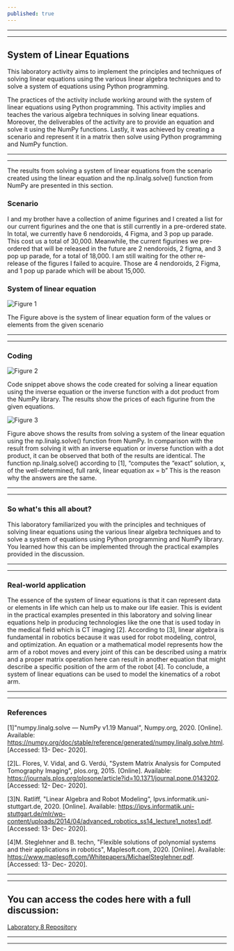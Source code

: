 ```yaml
---
published: true
---
```

---
***

## System of Linear Equations

This laboratory activity aims to implement the principles and techniques of solving linear equations using the various linear algebra techniques and to solve a system of equations using Python programming.

The practices of the activity include working around with the system of linear equations using Python programming. This activity implies and teaches the various algebra techniques in solving linear equations. Moreover, the deliverables of the activity are to provide an equation and solve it using the NumPy functions. Lastly, it was achieved by creating a scenario and represent it in a matrix then solve using Python programming and NumPy function.

---
***

The results from solving a system of linear equations from the scenario created using the linear equation and the np.linalg.solve() function from NumPy are presented in this section.

### Scenario

I and my brother have a collection of anime figurines and I created a list for our current figurines and the one that is still currently in a pre-ordered state. In total, we currently have 6 nendoroids, 4 Figma, and 3 pop up parade. This cost us a total of 30,000. Meanwhile, the current figurines we pre-ordered that will be released in the future are 2 nendoroids, 2 figma, and 3 pop up parade, for a total of 18,000. I am still waiting for the other re-release of the figures I failed to acquire. Those are 4 nendoroids, 2 Figma, and 1 pop up parade which will be about 15,000.

### System of linear equation

![Figure 1]({{site.baseurl}}/images/LAB8.1.jpg)

The Figure above is the system of linear equation form of the values or elements from the given scenario

---
***

### Coding


![Figure 2]({{site.baseurl}}/images/LAB8.2.jpg)

Code snippet above shows the code created for solving a linear equation using the inverse equation or the inverse function with a dot product from the NumPy library. The results show the prices of each figurine from the given equations.

![Figure 3]({{site.baseurl}}/images/LAB8.3.jpg)

Figure above shows the results from solving a system of the linear equation using the np.linalg.solve() function from NumPy. In comparison with the result from solving it with an inverse equation or inverse function with a dot product, it can be observed that both of the results are identical. The function np.linalg.solve() according to [1], “computes the “exact” solution, x, of the well-determined, full rank, linear equation ax = b” This is the reason why the answers are the same.

---
***

### So what's this all about?

This laboratory familiarized you with the principles and techniques of solving linear equations using the various linear algebra techniques and to solve a system of equations using Python programming and NumPy library. You learned how this can be implemented through the practical examples provided in the discussion. 

---
***

### Real-world application

The essence of the system of linear equations is that it can represent data or elements in life which can help us to make our life easier. This is evident in the practical examples presented in this laboratory and solving linear equations help in producing technologies like the one that is used today in the medical field which is CT imaging [2]. According to [3], linear algebra is fundamental in robotics because it was used for robot modeling, control, and optimization. An equation or a mathematical model represents how the arm of a robot moves and every joint of this can be described using a matrix and a proper matrix operation here can result in another equation that might describe a specific position of the arm of the robot [4]. To conclude, a system of linear equations can be used to model the kinematics of a robot arm.

---
***

### References

[1]"numpy.linalg.solve — NumPy v1.19 Manual", Numpy.org, 2020. [Online]. Available: https://numpy.org/doc/stable/reference/generated/numpy.linalg.solve.html. [Accessed: 13- Dec- 2020].

[2]L. Flores, V. Vidal, and G. Verdú, "System Matrix Analysis for Computed Tomography Imaging", plos.org, 2015. [Online]. Available: https://journals.plos.org/plosone/article?id=10.1371/journal.pone.0143202. [Accessed: 12- Dec- 2020].

[3]N. Ratliff, "Linear Algebra and Robot Modeling", Ipvs.informatik.uni-stuttgart.de, 2020. [Online]. Available: https://ipvs.informatik.uni-stuttgart.de/mlr/wp-content/uploads/2014/04/advanced_robotics_ss14_lecture1_notes1.pdf. [Accessed: 13- Dec- 2020].

[4]M. Steglehner and B. techn, "Flexible solutions of polynomial systems and their applications in robotics", Maplesoft.com, 2020. [Online]. Available: https://www.maplesoft.com/Whitepapers/MichaelSteglehner.pdf. [Accessed: 13- Dec- 2020].

---
***

## You can access the codes here with a full discussion:

[Laboratory 8 Repository](https://github.com/RovilSurioJr/Laboratory-8)

---
***

